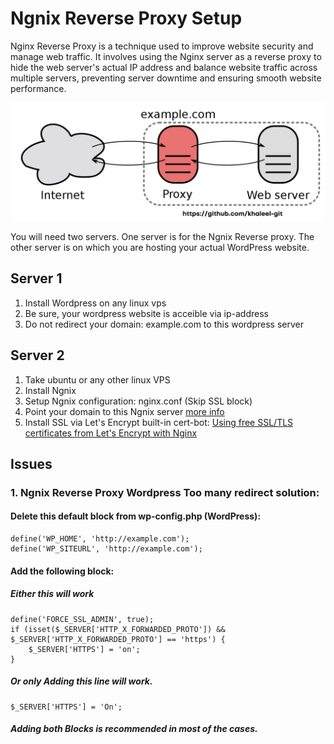 # Ngnix Reverse Proxy Setup
Nginx Reverse Proxy is a technique used to improve website security and manage web traffic. It involves using the Nginx server as a reverse proxy to hide the web server's actual IP address and balance website traffic across multiple servers, preventing server downtime and ensuring smooth website performance. 

![My Image](images/Reverse_proxy_hide_origin_server.png)

You will need two servers. One server is for the Ngnix Reverse proxy. The other server is on which you are hosting your actual WordPress website.

## Server 1
1. Install Wordpress on any linux vps
2. Be sure, your wordpress website is acceible via ip-address
3. Do not redirect your domain: example.com to this wordpress server

## Server 2
1. Take ubuntu or any other linux VPS
2. Install Ngnix
3. Setup Ngnix configuration: nginx.conf (Skip SSL block)
4. Point your domain to this Ngnix server [more info](https://medium.com/@nishankjaintdk/serving-a-website-on-a-registered-domain-with-https-using-nginx-and-lets-encrypt-8d482e01a682)
5. Install SSL via Let's Encrypt built-in cert-bot: [Using free SSL/TLS certificates from Let's Encrypt with Nginx](https://www.nginx.com/blog/using-free-ssltls-certificates-from-lets-encrypt-with-nginx/)

## Issues
### 1. Ngnix Reverse Proxy Wordpress Too many redirect solution:
####  Delete this default block from wp-config.php (WordPress):
```
define('WP_HOME', 'http://example.com');
define('WP_SITEURL', 'http://example.com');
```
#### Add the following block:
##### Either this will work
```
define('FORCE_SSL_ADMIN', true);
if (isset($_SERVER['HTTP_X_FORWARDED_PROTO']) && $_SERVER['HTTP_X_FORWARDED_PROTO'] == 'https') {
    $_SERVER['HTTPS'] = 'on';
}
```
##### Or only Adding this line will work. 
```
$_SERVER['HTTPS'] = 'On';
```
##### Adding both Blocks is recommended in most of the cases.
